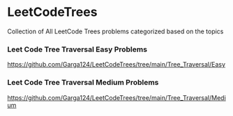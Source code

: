 # LeetCodeTrees
Collection of All LeetCode Trees problems categorized based on the topics

### Leet Code Tree Traversal Easy Problems
https://github.com/Garga124/LeetCodeTrees/tree/main/Tree_Traversal/Easy


### Leet Code Tree Traversal Medium Problems
https://github.com/Garga124/LeetCodeTrees/tree/main/Tree_Traversal/Medium
